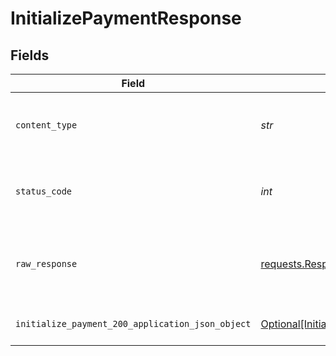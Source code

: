 # InitializePaymentResponse


## Fields

| Field                                                                                                           | Type                                                                                                            | Required                                                                                                        | Description                                                                                                     |
| --------------------------------------------------------------------------------------------------------------- | --------------------------------------------------------------------------------------------------------------- | --------------------------------------------------------------------------------------------------------------- | --------------------------------------------------------------------------------------------------------------- |
| `content_type`                                                                                                  | *str*                                                                                                           | :heavy_check_mark:                                                                                              | HTTP response content type for this operation                                                                   |
| `status_code`                                                                                                   | *int*                                                                                                           | :heavy_check_mark:                                                                                              | HTTP response status code for this operation                                                                    |
| `raw_response`                                                                                                  | [requests.Response](https://requests.readthedocs.io/en/latest/api/#requests.Response)                           | :heavy_minus_sign:                                                                                              | Raw HTTP response; suitable for custom response parsing                                                         |
| `initialize_payment_200_application_json_object`                                                                | [Optional[InitializePayment200ApplicationJSON]](../../models/operations/initializepayment200applicationjson.md) | :heavy_minus_sign:                                                                                              | Payment token retrieved.                                                                                        |